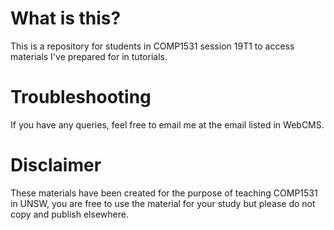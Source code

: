 # What is this?
This is a repository for students in COMP1531 session 19T1 to access materials I've prepared for in tutorials.

# Troubleshooting
If you have any queries, feel free to email me at the email listed in WebCMS.

# Disclaimer
These materials have been created for the purpose of teaching COMP1531 in UNSW, you are free to use the material for your study but please do not copy and publish elsewhere.
